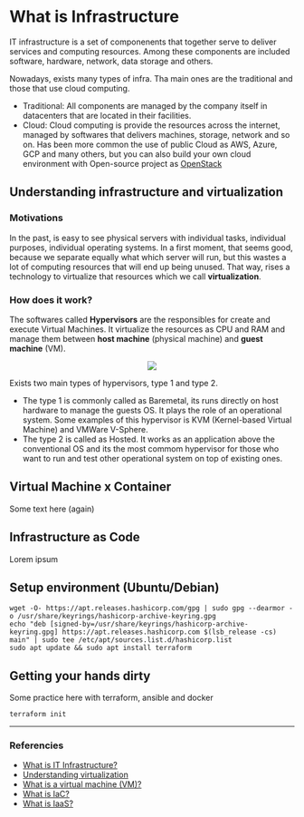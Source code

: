 # What is Infrastructure
IT infrastructure is a set of componenents that together serve to deliver services and computing resources. Among these components are included software, hardware, network, data storage and others.

Nowadays, exists many types of infra. Tha main ones are the traditional and those that use cloud computing.
- Traditional: All components are managed by the company itself in datacenters that are located in their facilities.
- Cloud: Cloud computing is provide the resources across the internet, managed by softwares that delivers machines, storage, network and so on.
Has been more common the use of public Cloud as AWS, Azure, GCP and many others, but you can also build your own cloud environment with Open-source project as [OpenStack](https://www.openstack.org/)

## Understanding infrastructure and virtualization
### Motivations
In the past, is easy to see physical servers with individual tasks, individual purposes, individual operating systems. In a first moment, that seems good, because we separate equally what which server will run, but this
wastes a lot of computing resources that will end up being unused. That way, rises a technology to virtualize that resources which we call **virtualization**.

### How does it work?
The softwares called **Hypervisors** are the responsibles for create and execute Virtual Machines. It virtualize the resources as CPU and RAM and manage them between **host machine** (physical machine) and **guest machine** (VM).
<p align="center">
  <img src="https://miro.medium.com/v2/resize:fit:1200/1*NRfDEFpKRG4tdMw_VMamrw.png">
</p>
Exists two main types of hypervisors, type 1 and type 2.

- The type 1 is commonly called as Baremetal, its runs directly on host hardware to manage the guests OS. It plays the role of an operational system. Some examples of this hypervisor is KVM (Kernel-based Virtual Machine) and VMWare V-Sphere.
- The type 2 is called as Hosted. It works as an application above the conventional OS and its the most commom hypervisor for those who want to run and test other operational system on top of existing ones.

## Virtual Machine x Container
Some text here (again)

## Infrastructure as Code
Lorem ipsum

## Setup environment (Ubuntu/Debian)
```shell
wget -O- https://apt.releases.hashicorp.com/gpg | sudo gpg --dearmor -o /usr/share/keyrings/hashicorp-archive-keyring.gpg
echo "deb [signed-by=/usr/share/keyrings/hashicorp-archive-keyring.gpg] https://apt.releases.hashicorp.com $(lsb_release -cs) main" | sudo tee /etc/apt/sources.list.d/hashicorp.list
sudo apt update && sudo apt install terraform
```

## Getting your hands dirty
Some practice here with terraform, ansible and docker
```hcl
terraform init
```

---
### Referencies
- [What is IT Infrastructure?](https://www.redhat.com/en/topics/cloud-computing/what-is-it-infrastructure)
- [Understanding virtualization](https://www.redhat.com/en/topics/virtualization)
- [What is a virtual machine (VM)?](https://www.redhat.com/en/topics/virtualization/what-is-a-virtual-machine)
- [What is IaC?](https://www.redhat.com/en/topics/automation/what-is-infrastructure-as-code-iac)
- [What is IaaS?](https://www.redhat.com/en/topics/cloud-computing/what-is-iaas)
